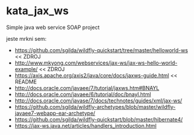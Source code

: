 # kata_jax_ws
Simple java web service SOAP project

jeste mrkni sem:
* https://github.com/sgilda/wildfly-quickstart/tree/master/helloworld-ws << ZDROJ
* http://www.mkyong.com/webservices/jax-ws/jax-ws-hello-world-example/ << ZDROJ
* https://axis.apache.org/axis2/java/core/docs/jaxws-guide.html << README
* http://docs.oracle.com/javaee/7/tutorial/jaxws.htm#BNAYL
* http://docs.oracle.com/javaee/6/tutorial/doc/bnayl.html
* http://docs.oracle.com/javase/7/docs/technotes/guides/xml/jax-ws/
* https://github.com/sgilda/wildfly-archetypes/blob/master/wildfly-javaee7-webapp-ear-archetype/
* https://github.com/sgilda/wildfly-quickstart/blob/master/hibernate4/
* https://jax-ws.java.net/articles/handlers_introduction.html
